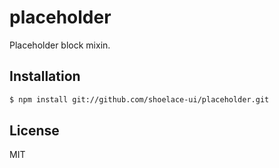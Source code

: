 # placeholder

Placeholder block mixin.

## Installation

```sh
$ npm install git://github.com/shoelace-ui/placeholder.git
```

## License

MIT
